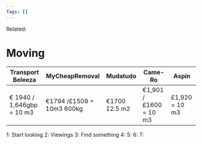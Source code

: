 ```yaml
---
Tags: []
---
```

Related: 
# Moving


| Transport Beleeza | MyCheapRemoval | Mudatudo | Came-Ro | Aspin
| --- | --- | --- | --- | --- | 
| € 1940 / 1,646gbp = 10 m3 | €1794 /£1509 = 10m3 600kg | €1700 12.5 m2 | €1,901 / £1600 = 10 m3 | £1,920 = 10 m3

1: Start looking
2: Viewings
3: Find something
4:
5:
6:
7: